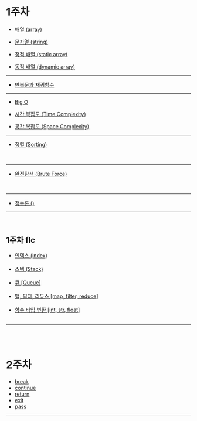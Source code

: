 # 1주차
- [배열 (array)](reviews/week1_word/word1.md#배열-array)<br>

- [문자열 (string)](reviews/week1_word/word1.md#문자열-string)<br>
- [정적 배열 (static array)](reviews/week1_word/word_array.md#정적-배열)<br>
- [동적 배열 (dynamic array)](reviews/week1_word/word_array.md#동적-배열)<br>

___

- [반복문과 재귀함수](reviews/week1_word/word2.md)<br>

___
- [Big O](reviews/week1_word/word3.md#big-o-표기법)<br>

- [시간 복잡도 (Time Complexity)](reviews/week1_word/word3.md#시간-복잡도-time-complexity)<br>
- [공간 복잡도 (Space Complexity)](reviews/week1_word/word3.md#공간-복잡도-space-complexity)<br>

___

- [정렬 (Sorting)](reviews/week1_word/word4.md)
<br>

___

- [완전탐색 (Brute Force)](reviews/week1_word/word5.md)
<br>

___

- [정수론 ()](reviews/week1_word/word6.md)
___

<br>

## 1주차 flc

- [인덱스 (index)](reviews/week1_word/word_index.md#인덱스-index)<br><br>
- [스택 (Stack)](reviews/week1_word/word_stack.md#스택-stack)<br><br>
- [큐 [Queue]](reviews/week1_word/word_stack.md#큐-queue)<br><br>
- [맵, 필터, 리듀스 [map, filter, reduce]](reviews/function_word/map,%20filter,%20reduce.md)<br><br>
- [함수 타입 변환 [int, str, float]](reviews/function_word/python_type.md)
<br><br>
___

<br>
<br>

# 2주차

- [break](reviews/function_word/break,%20continue,%20return,%20exit,%20pass.md#break)
- [continue](reviews/function_word/break,%20continue,%20return,%20exit,%20pass.md#continue)
- [return](reviews/function_word/break,%20continue,%20return,%20exit,%20pass.md#return)
- [exit](reviews/function_word/break,%20continue,%20return,%20exit,%20pass.md#exit)
- [pass](reviews/function_word/break,%20continue,%20return,%20exit,%20pass.md#pass)

___

